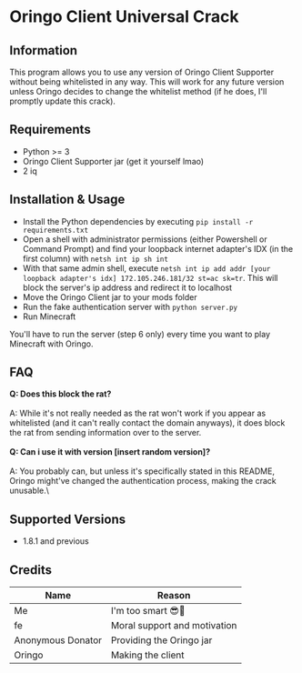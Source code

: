 # Oringo Client Universal Crack

## Information
This program allows you to use any version of Oringo Client Supporter without being whitelisted in any way. This will work for any future version unless Oringo decides to change the whitelist method (if he does, I'll promptly update this crack).

## Requirements
- Python >= 3
- Oringo Client Supporter jar (get it yourself lmao)
- 2 iq

## Installation & Usage
- Install the Python dependencies by executing `pip install -r requirements.txt`
- Open a shell with administrator permissions (either Powershell or Command Prompt) and find your loopback internet adapter's IDX (in the first column) with `netsh int ip sh int`
- With that same admin shell, execute `netsh int ip add addr [your loopback adapter's idx] 172.105.246.181/32 st=ac sk=tr`. This will block the server's ip address and redirect it to localhost
- Move the Oringo Client jar to your mods folder
- Run the fake authentication server with `python server.py`
- Run Minecraft

You'll have to run the server (step 6 only) every time you want to play Minecraft with Oringo.

## FAQ
**Q: Does this block the rat?**\
\
A: While it's not really needed as the rat won't work if you appear as whitelisted (and it can't really contact the domain anyways), it does block the rat from sending information over to the server.\
\
**Q: Can i use it with version [insert random version]?**\
\
A: You probably can, but unless it's specifically stated in this README, Oringo might've changed the authentication process, making the crack unusable.\

## Supported Versions
- 1.8.1 and previous

## Credits
| Name                 | Reason                       |
|----------------------|------------------------------|
| Me                   | I'm too smart 😎💪          |
| fe                   | Moral support and motivation |
| Anonymous Donator    | Providing the Oringo jar     |
| Oringo               | Making the client            |
